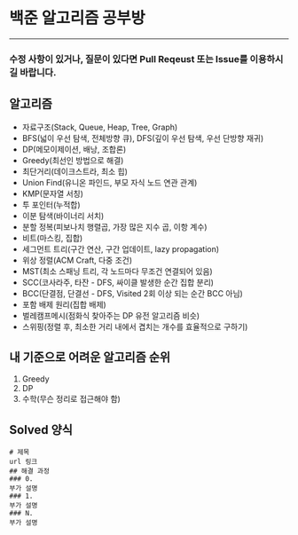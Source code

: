 # 백준 알고리즘 공부방
--------------------------
### 수정 사항이 있거나, 질문이 있다면 Pull Reqeust 또는 Issue를 이용하시길 바랍니다.      

## 알고리즘
  - 자료구조(Stack, Queue, Heap, Tree, Graph)
  - BFS(넓이 우선 탐색, 전체방향 큐), DFS(깊이 우선 탐색, 우선 단방향 재귀)
  - DP(메모이제이션, 배낭, 조합론)
  - Greedy(최선인 방법으로 해결)
  - 최단거리(데이크스트라, 최소 힙)
  - Union Find(유니온 파인드, 부모 자식 노드 연관 관계)
  - KMP(문자열 서칭)
  - 투 포인터(누적합)
  - 이분 탐색(바이너리 서치)
  - 분할 정복(피보나치 행렬곱, 가장 많은 지수 곱, 이항 계수)
  - 비트(마스킹, 집합)
  - 세그먼트 트리(구간 연산, 구간 업데이트, lazy propagation)
  - 위상 정렬(ACM Craft, 다중 조건)
  - MST(최소 스패닝 트리, 각 노드마다 무조건 연결되어 있음)
  - SCC(코사라주, 타잔 - DFS, 싸이클 발생한 순간 집합 분리)
  - BCC(단결점, 단결선 - DFS, Visited 2회 이상 되는 순간 BCC 아님)
  - 포함 배제 원리(집합 배제)   
  - 벌레캠프메시(점화식 찾아주는 DP 유전 알고리즘 비슷)
  - 스위핑(정렬 후, 최소한 거리 내에서 겹치는 개수를 효율적으로 구하기)
## 내 기준으로 어려운 알고리즘 순위
1. Greedy
2. DP
3. 수학(무슨 정리로 접근해야 함)

## Solved 양식
```
# 제목
url 링크
## 해결 과정
### 0.
부가 설명
### 1.
부가 설명
### N.
부가 설명
```
